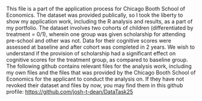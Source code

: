 This file is a part of the application process for Chicago Booth School of Economics. The dataset was provided publically, so I took the liberty to show my application work, including the R analysis and results, as a part of my portfolio. The dataset involves two cohorts of children (differentiated by treatment = 0/1), wherein one group was given scholarship for attending pre-school and other was not. Data for their cognitive scores were assessed at baseline and after cohort was completed in 2 years. We wish to understand if the provision of scholarship had a significant effect on cognitive scores for the treatment group, as compared to baseline group. The following github contains relevant files for the analysis work, including my own files and the files that was provided by the Chicago Booth School of Economics for the applicant to conduct the analysis on.
If they have not revoked their dataset and files by now, you may find them in this github profile: https://github.com/josh-t-dean/DataTask25
